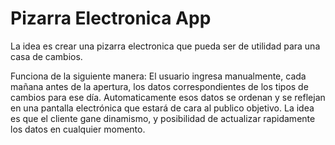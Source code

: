 # Pizarra Electronica App

La idea es crear una pizarra electronica que pueda ser de utilidad para una casa de cambios.

Funciona de la siguiente manera:
El usuario ingresa manualmente, cada mañana antes de la apertura, los datos correspondientes de los tipos de cambios para ese día. Automaticamente esos datos se ordenan y se reflejan en una pantalla electrónica que estará de cara al publico objetivo. La idea es que el cliente gane dinamismo, y posibilidad de actualizar rapidamente los datos en cualquier momento.
